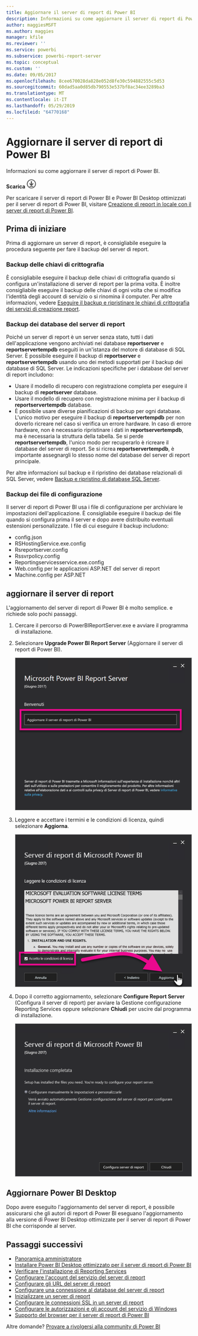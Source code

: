 ```yaml
---
title: Aggiornare il server di report di Power BI
description: Informazioni su come aggiornare il server di report di Power BI.
author: maggiesMSFT
ms.author: maggies
manager: kfile
ms.reviewer: ''
ms.service: powerbi
ms.subservice: powerbi-report-server
ms.topic: conceptual
ms.custom: ''
ms.date: 09/05/2017
ms.openlocfilehash: 8cee670028da828e052d8fe30c594882555c5d53
ms.sourcegitcommit: 60dad5aa0d85db790553e537bf8ac34ee3289ba3
ms.translationtype: MT
ms.contentlocale: it-IT
ms.lasthandoff: 05/29/2019
ms.locfileid: "64770168"
---
```

# <a name="upgrade-power-bi-report-server"></a>Aggiornare il server di report di Power BI

Informazioni su come aggiornare il server di report di Power BI.

 **Scarica** ![scarica](media/upgrade/download.png "scarica")

Per scaricare il server di report di Power BI e Power BI Desktop ottimizzati per il server di report di Power BI, visitare [Creazione di report in locale con il server di report di Power BI](https://powerbi.microsoft.com/report-server/).

## <a name="before-you-begin"></a>Prima di iniziare

Prima di aggiornare un server di report, è consigliabile eseguire la procedura seguente per fare il backup del server di report.

### <a name="backing-up-the-encryption-keys"></a>Backup delle chiavi di crittografia

È consigliabile eseguire il backup delle chiavi di crittografia quando si configura un'installazione di server di report per la prima volta. È inoltre consigliabile eseguire il backup delle chiavi di ogni volta che si modifica l'identità degli account di servizio o si rinomina il computer. Per altre informazioni, vedere [Eseguire il backup e ripristinare le chiavi di crittografia dei servizi di creazione report](https://docs.microsoft.com/sql/reporting-services/install-windows/ssrs-encryption-keys-back-up-and-restore-encryption-keys).

### <a name="backing-up-the-report-server-databases"></a>Backup dei database del server di report

Poiché un server di report è un server senza stato, tutti i dati dell'applicazione vengono archiviati nei database **reportserver** e **reportservertempdb** eseguiti in un'istanza del motore di database di SQL Server. È possibile eseguire il backup di **reportserver** e **reportservertempdb** usando uno dei metodi supportati per il backup dei database di SQL Server. Le indicazioni specifiche per i database del server di report includono:

* Usare il modello di recupero con registrazione completa per eseguire il backup di **reportserver** database.
* Usare il modello di recupero con registrazione minima per il backup di **reportservertempdb** database.
* È possibile usare diverse pianificazioni di backup per ogni database. L'unico motivo per eseguire il backup di **reportservertempdb** per non doverlo ricreare nel caso si verifica un errore hardware. In caso di errore hardware, non è necessario ripristinare i dati in **reportservertempdb**, ma è necessaria la struttura della tabella. Se si perde **reportservertempdb**, l'unico modo per recuperarlo è ricreare il database del server di report. Se si ricrea **reportservertempdb**, è importante assegnargli lo stesso nome del database del server di report principale.

Per altre informazioni sul backup e il ripristino dei database relazionali di SQL Server, vedere [Backup e ripristino di database SQL Server](https://docs.microsoft.com/sql/relational-databases/backup-restore/back-up-and-restore-of-sql-server-databases).

### <a name="backing-up-the-configuration-files"></a>Backup dei file di configurazione

Il server di report di Power BI usa i file di configurazione per archiviare le impostazioni dell'applicazione. È consigliabile eseguire il backup dei file quando si configura prima il server e dopo avere distribuito eventuali estensioni personalizzate. I file di cui eseguire il backup includono:

* config.json
* RSHostingService.exe.config
* Rsreportserver.config
* Rssvrpolicy.config
* Reportingservicesservice.exe.config
* Web.config per le applicazioni ASP.NET del server di report
* Machine.config per ASP.NET

## <a name="upgrade-the-report-server"></a>aggiornare il server di report

L'aggiornamento del server di report di Power BI è molto semplice. e richiede solo pochi passaggi.

1. Cercare il percorso di PowerBIReportServer.exe e avviare il programma di installazione.

2. Selezionare **Upgrade Power BI Report Server** (Aggiornare il server di report di Power BI).

    ![Eseguire l'aggiornamento di Power BI Report Server](media/upgrade/reportserver-upgrade1.png "aggiornare Power BI Report Server")

3. Leggere e accettare i termini e le condizioni di licenza, quindi selezionare **Aggiorna**.

    ![Contratto di licenza](media/upgrade/reportserver-upgrade-eula.png "contratto di licenza")

4. Dopo il corretto aggiornamento, selezionare **Configure Report Server** (Configura il server di report) per avviare la Gestione configurazione Reporting Services oppure selezionare **Chiudi** per uscire dal programma di installazione.

    ![Aggiornare config](media/upgrade/reportserver-upgrade-configure.png)

## <a name="upgrade-power-bi-desktop"></a>Aggiornare Power BI Desktop

Dopo avere eseguito l'aggiornamento del server di report, è possibile assicurarsi che gli autori di report di Power BI eseguano l'aggiornamento alla versione di Power BI Desktop ottimizzate per il server di report di Power BI che corrisponde al server.

## <a name="next-steps"></a>Passaggi successivi

* [Panoramica amministratore](admin-handbook-overview.md)  
* [Installare Power BI Desktop ottimizzato per il server di report di Power BI](install-powerbi-desktop.md)  
* [Verificare l'installazione di Reporting Services](https://docs.microsoft.com/sql/reporting-services/install-windows/verify-a-reporting-services-installation)  
* [Configurare l'account del servizio del server di report](https://docs.microsoft.com/sql/reporting-services/install-windows/configure-the-report-server-service-account-ssrs-configuration-manager)  
* [Configurare gli URL del server di report](https://docs.microsoft.com/sql/reporting-services/install-windows/configure-report-server-urls-ssrs-configuration-manager)  
* [Configurare una connessione al database del server di report](https://docs.microsoft.com/sql/reporting-services/install-windows/configure-a-report-server-database-connection-ssrs-configuration-manager)  
* [Inizializzare un server di report](https://docs.microsoft.com/sql/reporting-services/install-windows/ssrs-encryption-keys-initialize-a-report-server)  
* [Configurare le connessioni SSL in un server di report](https://docs.microsoft.com/sql/reporting-services/security/configure-ssl-connections-on-a-native-mode-report-server)  
* [Configurare le autorizzazioni e gli account del servizio di Windows](https://docs.microsoft.com/sql/database-engine/configure-windows/configure-windows-service-accounts-and-permissions)  
* [Supporto del browser per il server di report di Power BI](browser-support.md)

Altre domande? [Provare a rivolgersi alla community di Power BI](https://community.powerbi.com/)